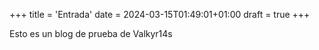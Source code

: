 +++
title = 'Entrada'
date = 2024-03-15T01:49:01+01:00
draft = true
+++



Esto es un blog de prueba de Valkyr14s